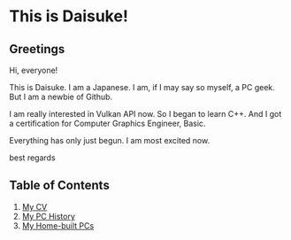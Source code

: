 # This is Daisuke!
## Greetings
Hi, everyone!

This is Daisuke. I am a Japanese.
I am, if I may say so myself, a PC geek.
But I am a newbie of Github.

I am really interested in Vulkan API now. So I began to learn C++.
And I got a certification for Computer Graphics Engineer, Basic.

Everything has only just begun. I am most excited now.

best regards

## Table of Contents
1. [My CV](https://github.com/dicekshin/hello-world/blob/master/CV.md)
2. [My PC History](https://github.com/dicekshin/hello-world/blob/master/MyPCHistory.md)
3. [My Home-built PCs](https://github.com/dicekshin/hello-world/blob/master/MyHomebuiltPCs.md)
